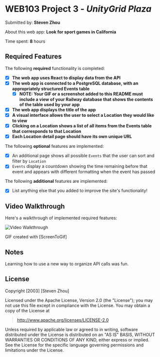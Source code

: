 # WEB103 Project 3 - *UnityGrid Plaza*

Submitted by: **Steven Zhou**

About this web app: **Look for sport games in California**

Time spent: **8** hours

## Required Features

The following **required** functionality is completed:

<!-- Make sure to check off completed functionality below -->

- [X] **The web app uses React to display data from the API**
- [X] **The web app is connected to a PostgreSQL database, with an appropriately structured Events table**
  - [X] **NOTE: Your GIF or a screenshot added to this README must include a view of your Railway database that shows the contents of the table used by your app**
- [X] **The web app displays the title of the app**
- [X] **A visual interface allows the user to select a Location they would like to view**
- [X] **Clicking on a Location shows a list of all items from the Events table that corresponds to that Location**
- [X] **Each Location detail page should have its own unique URL**

The following **optional** features are implemented:

- [X] An additional page shows all possible `Events` that the user can sort and filter by `Location`
- [X] `Events` display a countdown showing the time remaining before that event and appears with different formatting when the event has passed

The following **additional** features are implemented:

- [X] List anything else that you added to improve the site's functionality!

## Video Walkthrough

Here's a walkthrough of implemented required features:

<img src='https://imgur.com/WsgL0HL.gif' title='Video Walkthrough' width='' alt='Video Walkthrough' />

<!-- Replace this with whatever GIF tool you used! -->
GIF created with [ScreenToGif]
<!-- Recommended tools:
[Kap](https://getkap.co/) for macOS
[ScreenToGif](https://www.screentogif.com/) for Windows
[peek](https://github.com/phw/peek) for Linux. -->

## Notes

Learning how to use a new way to organize API calls was fun.

## License

Copyright [2003] [Steven Zhou]

Licensed under the Apache License, Version 2.0 (the "License"); you may not use this file except in compliance with the License. You may obtain a copy of the License at

> http://www.apache.org/licenses/LICENSE-2.0

Unless required by applicable law or agreed to in writing, software distributed under the License is distributed on an "AS IS" BASIS, WITHOUT WARRANTIES OR CONDITIONS OF ANY KIND, either express or implied. See the License for the specific language governing permissions and limitations under the License.